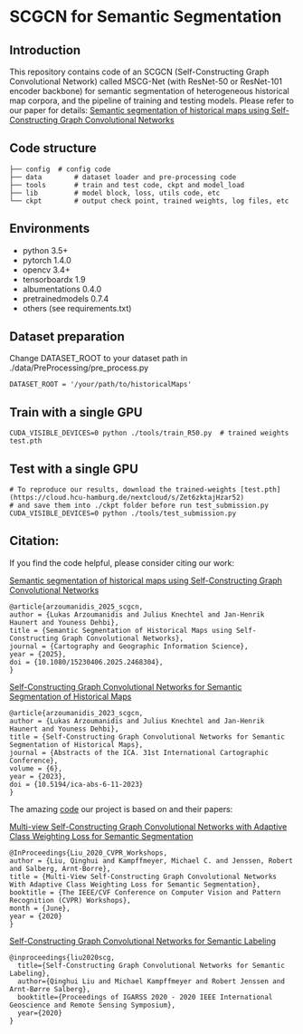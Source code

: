 # SCGCN for Semantic Segmentation
## Introduction
This repository contains code of an SCGCN (Self-Constructing Graph Convolutional Network) called MSCG-Net (with ResNet-50 or ResNet-101 encoder backbone) for semantic segmentation of heterogeneous historical map corpora, and the pipeline of training and testing models. Please refer to our paper for details: [Semantic segmentation of historical maps using Self-Constructing Graph Convolutional Networks](https://doi.org/10.1080/15230406.2025.2468304)

## Code structure

```
├── config	# config code
├── data		# dataset loader and pre-processing code
├── tools		# train and test code, ckpt and model_load
├── lib			# model block, loss, utils code, etc
└── ckpt 		# output check point, trained weights, log files, etc

```

## Environments

- python 3.5+
- pytorch 1.4.0
- opencv 3.4+
- tensorboardx 1.9
- albumentations 0.4.0
- pretrainedmodels 0.7.4
- others (see requirements.txt)

## Dataset preparation

Change DATASET_ROOT to your dataset path in ./data/PreProcessing/pre_process.py
```
DATASET_ROOT = '/your/path/to/historicalMaps'
```


## Train with a single GPU

```
CUDA_VISIBLE_DEVICES=0 python ./tools/train_R50.py  # trained weights test.pth
```

## Test with a single GPU

```
# To reproduce our results, download the trained-weights [test.pth](https://cloud.hcu-hamburg.de/nextcloud/s/Zet6zktajHzar52)
# and save them into ./ckpt folder before run test_submission.py
CUDA_VISIBLE_DEVICES=0 python ./tools/test_submission.py
```

## Citation: 
If you find the code helpful, please consider citing our work:

[Semantic segmentation of historical maps using Self-Constructing Graph Convolutional Networks](https://doi.org/10.1080/15230406.2025.2468304)
```
@article{arzoumanidis_2025_scgcn,
author = {Lukas Arzoumanidis and Julius Knechtel and Jan-Henrik Haunert and Youness Dehbi},
title = {Semantic Segmentation of Historical Maps using Self-Constructing Graph Convolutional Networks},
journal = {Cartography and Geographic Information Science},
year = {2025},
doi = {10.1080/15230406.2025.2468304},
}
```

[Self-Constructing Graph Convolutional Networks for Semantic Segmentation of Historical Maps](https://ica-abs.copernicus.org/articles/6/11/2023/)
```
@article{arzoumanidis_2023_scgcn,
author = {Lukas Arzoumanidis and Julius Knechtel and Jan-Henrik Haunert and Youness Dehbi},
title = {Self-Constructing Graph Convolutional Networks for Semantic Segmentation of Historical Maps},
journal = {Abstracts of the ICA. 31st International Cartographic Conference},
volume = {6},
year = {2023},
doi = {10.5194/ica-abs-6-11-2023}
}
```

The amazing [code](https://github.com/samleoqh/MSCG-Net) our project is based on and their papers:

[Multi-view Self-Constructing Graph Convolutional Networks with Adaptive Class Weighting Loss for Semantic Segmentation](http://openaccess.thecvf.com/content_CVPRW_2020/papers/w5/Liu_Multi-View_Self-Constructing_Graph_Convolutional_Networks_With_Adaptive_Class_Weighting_Loss_CVPRW_2020_paper.pdf)

```
@InProceedings{Liu_2020_CVPR_Workshops,
author = {Liu, Qinghui and Kampffmeyer, Michael C. and Jenssen, Robert and Salberg, Arnt-Borre},
title = {Multi-View Self-Constructing Graph Convolutional Networks With Adaptive Class Weighting Loss for Semantic Segmentation},
booktitle = {The IEEE/CVF Conference on Computer Vision and Pattern Recognition (CVPR) Workshops},
month = {June},
year = {2020}
}
```
[Self-Constructing Graph Convolutional Networks for Semantic Labeling](https://arxiv.org/pdf/2003.06932)
```
@inproceedings{liu2020scg,
  title={Self-Constructing Graph Convolutional Networks for Semantic Labeling},
  author={Qinghui Liu and Michael Kampffmeyer and Robert Jenssen and Arnt-Børre Salberg},
  booktitle={Proceedings of IGARSS 2020 - 2020 IEEE International Geoscience and Remote Sensing Symposium},
  year={2020}
}
```
